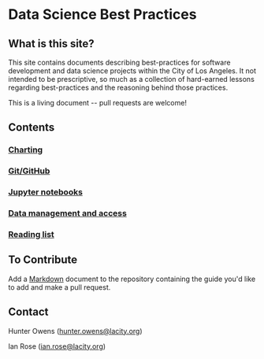 # Data Science Best Practices

## What is this site?
This site contains documents describing best-practices for software development
and data science projects within the City of Los Angeles. It not intended to be
prescriptive, so much as a collection of hard-earned lessons regarding best-practices
and the reasoning behind those practices.

This is a living document -- pull requests are welcome!

## Contents
### [Charting](./charting.md)
### [Git/GitHub](./github.md)
### [Jupyter notebooks](./notebooks.md)
### [Data management and access](./data-pipeline.md)
### [Reading list](./reading-list.md)

## To Contribute
Add a [Markdown](https://guides.github.com/features/mastering-markdown/) document to the repository containing the guide you'd like to add and make a pull request. 

## Contact 
Hunter Owens (hunter.owens@lacity.org)

Ian Rose (ian.rose@lacity.org)
